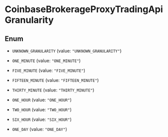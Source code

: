 
# CoinbaseBrokerageProxyTradingApiGranularity

## Enum


* `UNKNOWN_GRANULARITY` (value: `"UNKNOWN_GRANULARITY"`)

* `ONE_MINUTE` (value: `"ONE_MINUTE"`)

* `FIVE_MINUTE` (value: `"FIVE_MINUTE"`)

* `FIFTEEN_MINUTE` (value: `"FIFTEEN_MINUTE"`)

* `THIRTY_MINUTE` (value: `"THIRTY_MINUTE"`)

* `ONE_HOUR` (value: `"ONE_HOUR"`)

* `TWO_HOUR` (value: `"TWO_HOUR"`)

* `SIX_HOUR` (value: `"SIX_HOUR"`)

* `ONE_DAY` (value: `"ONE_DAY"`)



